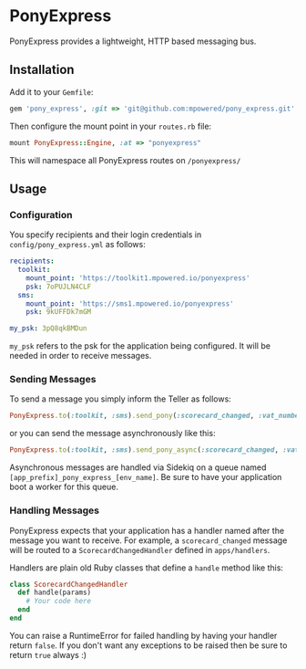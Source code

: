 # PonyExpress

PonyExpress provides a lightweight, HTTP based messaging bus.

## Installation

Add it to your `Gemfile`:

```ruby
gem 'pony_express', :git => 'git@github.com:mpowered/pony_express.git'
```

Then configure the mount point in your `routes.rb` file:

```ruby
mount PonyExpress::Engine, :at => "ponyexpress"
```

This will namespace all PonyExpress routes on `/ponyexpress/`


## Usage
### Configuration
You specify recipients and their login credentials in `config/pony_express.yml` as follows:

```yaml
recipients:
  toolkit:
    mount_point: 'https://toolkit1.mpowered.io/ponyexpress'
    psk: 7oPUJLN4CLF
  sms:
    mount_point: 'https://sms1.mpowered.io/ponyexpress'
    psk: 9kUFFDk7mGM

my_psk: 3pQ8qkBMDun
```

`my_psk` refers to the psk for the application being configured. It will be needed in order to receive messages.

### Sending Messages
To send a message you simply inform the Teller as follows:

```ruby
PonyExpress.to(:toolkit, :sms).send_pony(:scorecard_changed, :vat_number => 442322342)
```

or you can send the message asynchronously like this:

```ruby
PonyExpress.to(:toolkit, :sms).send_pony_async(:scorecard_changed, :vat_number => 442322342)
```

Asynchronous messages are handled via Sidekiq on a queue named `[app_prefix]_pony_express_[env_name]`. Be sure to have your
application boot a worker for this queue.

### Handling Messages
PonyExpress expects that your application has a handler named after the message you want to receive.
For example, a `scorecard_changed` message will be routed to a `ScorecardChangedHandler` defined in `apps/handlers`.

Handlers are plain old Ruby classes that define a `handle` method like this:

``` ruby
class ScorecardChangedHandler
  def handle(params)
    # Your code here
  end
end
```

You can raise a RuntimeError for failed handling by having your handler return `false`. If you don't want any exceptions to be raised then be sure to return `true` always :)
